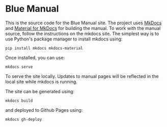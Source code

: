 # Blue Manual

This is the source code for the Blue Manual site. The project uses
[MkDocs](https://mkdocs.org) and [Material for MkDocs](https://squidfunk.github.io/mkdocs-material) for building the manual.  To work with the manual
source, follow the instructions on the mkdocs site. The simplest way is to use
Python's package manager to install mkdocs using:

    pip install mkdocs mkdocs-material

Once installed, you can use:

    mkdocs serve

To serve the site locally. Updates to manual pages will be reflected in the local site while mkdocs is running.

The site can be generated using:

    mkdocs build

and deployed to Github Pages using:
 
    mkdocs gh-deploy 



